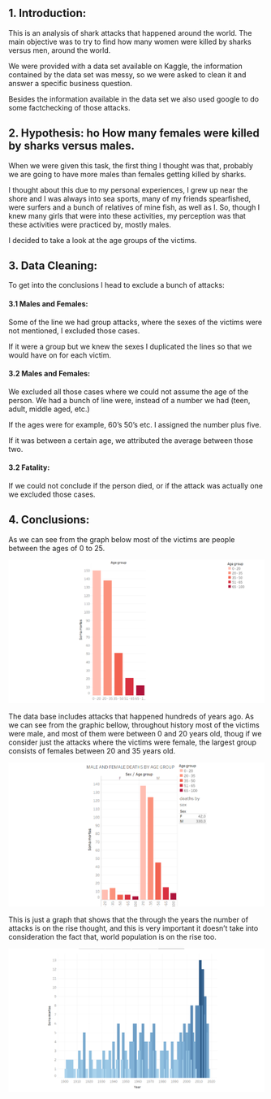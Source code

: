 
## 1. Introduction:

This is an analysis of shark attacks that happened around the world. The main objective was to try to find how many women were killed by sharks versus men, around the world. 

We were provided with a data set available on Kaggle, the information contained by the  data set was messy, so we were asked to clean it and answer a specific business question.

Besides the information available in the data set we also used google to do some factchecking of those attacks.

## 2. Hypothesis: ho How many females were killed by sharks versus males.

When we were given this task, the first thing I thought was that, probably we are going to have more males than females getting killed by sharks. 

I thought about this due to my personal experiences, I grew up near the shore and I was always into sea sports, many of my friends spearfished, were surfers and a bunch of relatives of mine fish, as well as I. So, though I knew many girls that were into these activities, my perception was that these activities were practiced by, mostly males.

I decided to take a look at the age groups of the victims.

## 3. Data Cleaning:

To get into the conclusions I head to exclude a bunch of attacks:

#### 3.1 Males and Females:


Some of the line we had group attacks, where the sexes of the victims were not mentioned, I excluded those cases.

If it were a group but we knew the sexes I duplicated the lines so that we would have on for each victim.


#### 3.2 Males and Females:

We excluded all those cases where we could not assume the age of the person. We had a bunch of line were, instead of a number we had (teen, adult, middle aged, etc.)

If the ages were for example, 60’s 50’s etc. I assigned the number plus five.

If it was between a certain age, we attributed the average between those two.

#### 3.2 Fatality:

If we could not conclude if the person died, or if the attack was actually one we excluded those cases. 

## 4. Conclusions:

As we can see from the graph below most of the victims are people between the ages of 0 to 25.


![](Images/Age%20Group.png)


The data base includes attacks that happened hundreds of years ago. As we can see from the graphic bellow, throughout history most of the victims were male, and most of them were between 0 and 20 years old, thoug if we consider just the attacks where the victims were female, the largest group consists of females between 20 and 35 years old.


![](Images/Female%20and%20Male%20Deaths%20Age%20Group.png)


This is just a graph that shows that the through the years the number of attacks is on the rise thought, and this is very important it doesn’t take into consideration the fact that, world population is on the rise too.

![](Images/By%20Year.png)

